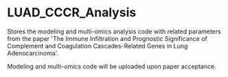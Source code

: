 # LUAD_CCCR_Analysis
Stores the modeling and multi-omics analysis code with related parameters from the paper 'The Immune Infiltration and Prognostic Significance of Complement and Coagulation Cascades-Related Genes in Lung Adenocarcinoma'.

Modeling and multi-omics code will be uploaded upon paper acceptance.
